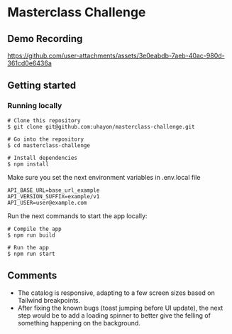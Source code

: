 # Masterclass Challenge

## Demo Recording
https://github.com/user-attachments/assets/3e0eabdb-7aeb-40ac-980d-361cd0e6436a



## Getting started

### Running locally

```
# Clone this repository
$ git clone git@github.com:uhayon/masterclass-challenge.git

# Go into the repository
$ cd masterclass-challenge

# Install dependencies
$ npm install
```

Make sure you set the next environment variables in .env.local file

```
API_BASE_URL=base_url_example
API_VERSION_SUFFIX=example/v1
API_USER=user@example.com
```

Run the next commands to start the app locally:
```
# Compile the app
$ npm run build

# Run the app
$ npm run start
```

## Comments
- The catalog is responsive, adapting to a few screen sizes based on Tailwind breakpoints.
- After fixing the known bugs (toast jumping before UI update), the next step would be to add a loading spinner to better give the felling of something happening on the background.
